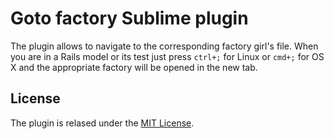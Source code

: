 # Goto factory Sublime plugin

The plugin allows to navigate to the corresponding factory girl's file.
When you are in a Rails model or its test just press `ctrl+;` for Linux or `cmd+;` for OS X and the appropriate factory will be opened in the new tab.

## License

The plugin is relased under the [MIT License](http://opensource.org/licenses/MIT).
